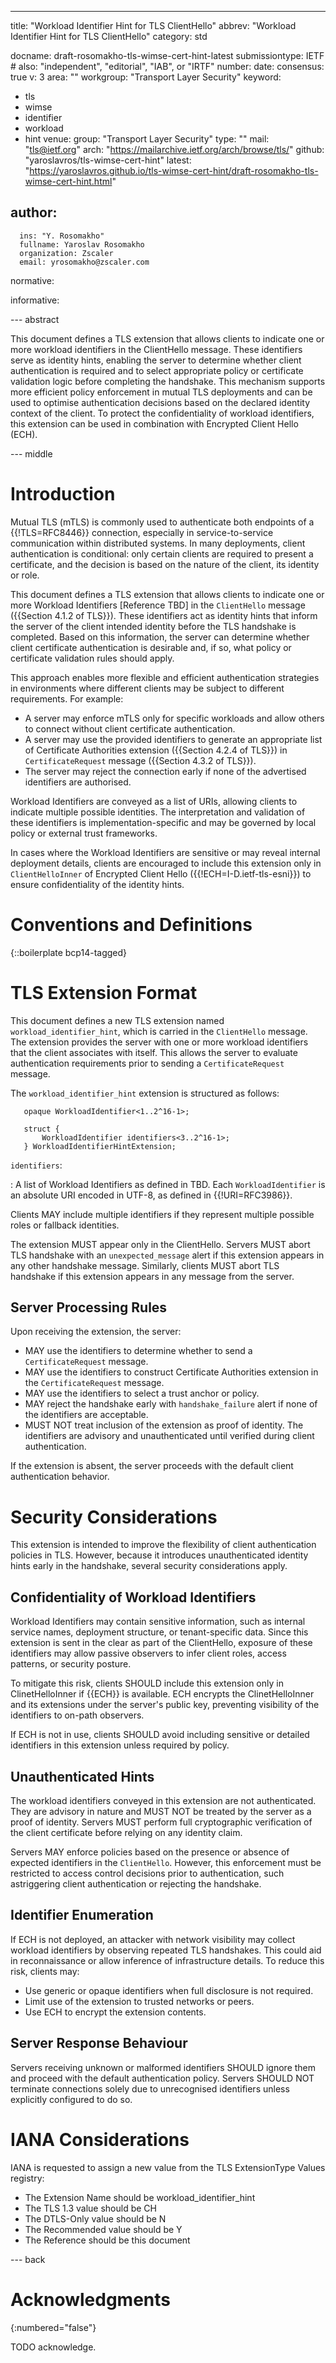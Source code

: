 ---
title: "Workload Identifier Hint for TLS ClientHello"
abbrev: "Workload Identifier Hint for TLS ClientHello"
category: std

docname: draft-rosomakho-tls-wimse-cert-hint-latest
submissiontype: IETF  # also: "independent", "editorial", "IAB", or "IRTF"
number:
date:
consensus: true
v: 3
area: ""
workgroup: "Transport Layer Security"
keyword:
 - tls
 - wimse
 - identifier
 - workload
 - hint
venue:
  group: "Transport Layer Security"
  type: ""
  mail: "tls@ietf.org"
  arch: "https://mailarchive.ietf.org/arch/browse/tls/"
  github: "yaroslavros/tls-wimse-cert-hint"
  latest: "https://yaroslavros.github.io/tls-wimse-cert-hint/draft-rosomakho-tls-wimse-cert-hint.html"

author:
 -
      ins: "Y. Rosomakho"
      fullname: Yaroslav Rosomakho
      organization: Zscaler
      email: yrosomakho@zscaler.com

normative:

informative:


--- abstract

This document defines a TLS extension that allows clients to indicate one or more workload identifiers in the ClientHello message. These identifiers serve as identity hints, enabling the server to determine whether client authentication is required and to select appropriate policy or certificate validation logic before completing the handshake. This mechanism supports more efficient policy enforcement in mutual TLS deployments and can be used to optimise authentication decisions based on the declared identity context of the client. To protect the confidentiality of workload identifiers, this extension can be used in combination with Encrypted Client Hello (ECH).


--- middle

# Introduction

Mutual TLS (mTLS) is commonly used to authenticate both endpoints of a {{!TLS=RFC8446}} connection, especially in service-to-service communication within distributed systems. In many deployments, client authentication is conditional: only certain clients are required to present a certificate, and the decision is based on the nature of the client, its identity or role.

This document defines a TLS extension that allows clients to indicate one or more Workload Identifiers [Reference TBD] in the `ClientHello` message ({{Section 4.1.2 of TLS}}). These identifiers act as identity hints that inform the server of the client intended identity before the TLS handshake is completed. Based on this information, the server can determine whether client certificate authentication is desirable and, if so, what policy or certificate validation rules should apply.

This approach enables more flexible and efficient authentication strategies in environments where different clients may be subject to different requirements. For example:

- A server may enforce mTLS only for specific workloads and allow others to connect without client certificate authentication.
- A server may use the provided identifiers to generate an appropriate list of Certificate Authorities extension ({{Section 4.2.4 of TLS}}) in `CertificateRequest` message ({{Section 4.3.2 of TLS}}).
- The server may reject the connection early if none of the advertised identifiers are authorised.

Workload Identifiers are conveyed as a list of URIs, allowing clients to indicate multiple possible identities. The interpretation and validation of these identifiers is implementation-specific and may be governed by local policy or external trust frameworks.

In cases where the Workload Identifiers are sensitive or may reveal internal deployment details, clients are encouraged to include this extension only in `ClientHelloInner` of Encrypted Client Hello ({{!ECH=I-D.ietf-tls-esni}}) to ensure confidentiality of the identity hints.

# Conventions and Definitions

{::boilerplate bcp14-tagged}

# TLS Extension Format

This document defines a new TLS extension named `workload_identifier_hint`, which is carried in the `ClientHello` message. The extension provides the server with one or more workload identifiers that the client associates with itself. This allows the server to evaluate authentication requirements prior to sending a `CertificateRequest` message.

The `workload_identifier_hint` extension is structured as follows:

~~~
   opaque WorkloadIdentifier<1..2^16-1>;

   struct {
       WorkloadIdentifier identifiers<3..2^16-1>;
   } WorkloadIdentifierHintExtension;
~~~

`identifiers`:

: A list of Workload Identifiers as defined in TBD. Each `WorkloadIdentifier` is an absolute URI encoded in UTF-8, as defined in {{!URI=RFC3986}}.

Clients MAY include multiple identifiers if they represent multiple possible roles or fallback identities.

The extension MUST appear only in the ClientHello. Servers MUST abort TLS handshake with an `unexpected_message` alert if this extension appears in any other handshake message. Similarly, clients MUST abort TLS handshake if this extension appears in any message from the server.

## Server Processing Rules

Upon receiving the extension, the server:

- MAY use the identifiers to determine whether to send a `CertificateRequest` message.
- MAY use the identifiers to construct Certificate Authorities extension in the `CertificateRequest` message.
- MAY use the identifiers to select a trust anchor or policy.
- MAY reject the handshake early with `handshake_failure` alert if none of the identifiers are acceptable.
- MUST NOT treat inclusion of the extension as proof of identity. The identifiers are advisory and unauthenticated until verified during client authentication.

If the extension is absent, the server proceeds with the default client authentication behavior.

# Security Considerations

This extension is intended to improve the flexibility of client authentication policies in TLS. However, because it introduces unauthenticated identity hints early in the handshake, several security considerations apply.

## Confidentiality of Workload Identifiers

Workload Identifiers may contain sensitive information, such as internal service names, deployment structure, or tenant-specific data. Since this extension is sent in the clear as part of the ClientHello, exposure of these identifiers may allow passive observers to infer client roles, access patterns, or security posture.

To mitigate this risk, clients SHOULD include this extension only in ClinetHelloInner if {{ECH}} is available. ECH encrypts the ClinetHelloInner and its extensions under the server's public key, preventing visibility of the identifiers to on-path observers.

If ECH is not in use, clients SHOULD avoid including sensitive or detailed identifiers in this extension unless required by policy.

## Unauthenticated Hints

The workload identifiers conveyed in this extension are not authenticated. They are advisory in nature and MUST NOT be treated by the server as a proof of identity. Servers MUST perform full cryptographic verification of the client certificate before relying on any identity claim.

Servers MAY enforce policies based on the presence or absence of expected identifiers in the `ClientHello`. However, this enforcement must be restricted to access control decisions prior to authentication, such astriggering client authentication or rejecting the handshake.

## Identifier Enumeration

If ECH is not deployed, an attacker with network visibility may collect workload identifiers by observing repeated TLS handshakes. This could aid in reconnaissance or allow inference of infrastructure details. To reduce this risk, clients may:

- Use generic or opaque identifiers when full disclosure is not required.
- Limit use of the extension to trusted networks or peers.
- Use ECH to encrypt the extension contents.

## Server Response Behaviour

Servers receiving unknown or malformed identifiers SHOULD ignore them and proceed with the default authentication policy. Servers SHOULD NOT terminate connections solely due to unrecognised identifiers unless explicitly configured to do so.

# IANA Considerations

IANA is requested to assign a new value from the TLS ExtensionType Values registry:

- The Extension Name should be workload_identifier_hint
- The TLS 1.3 value should be CH
- The DTLS-Only value should be N
- The Recommended value should be Y
- The Reference should be this document


--- back

# Acknowledgments
{:numbered="false"}

TODO acknowledge.
